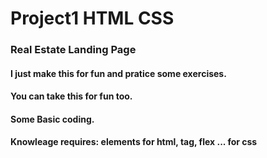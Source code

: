 # Project1 HTML CSS

### Real Estate Landing Page

#### I just make this for fun and pratice some exercises.

#### You can take this for fun too.

#### Some Basic coding.

#### Knowleage requires: elements for html, tag, flex ... for css
